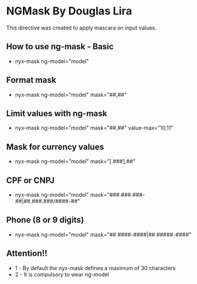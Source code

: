 NGMask By Douglas Lira
=================

This directive was created to apply mascara on input values.

## How to use ng-mask - Basic

* nyx-mask ng-model="model"

## Format mask

* nyx-mask ng-model="model" mask="##,##"

## Limit values with ng-mask

* nyx-mask ng-model="model" mask="##,##" value-max="10,11"

## Mask for currency values

* nyx-mask ng-model="model" mask="[.###],##"

## CPF or CNPJ

* nyx-mask ng-model="model" mask="###.###.###-##|##.###.###/####-##"

## Phone (8 or 9 digits)

* nyx-mask ng-model="model" mask="## ####-####|## #####-####"

## Attention!!

* 1 - By default the nyx-mask defines a maximum of 30 characters
* 2 - It is compulsory to wear ng-model
